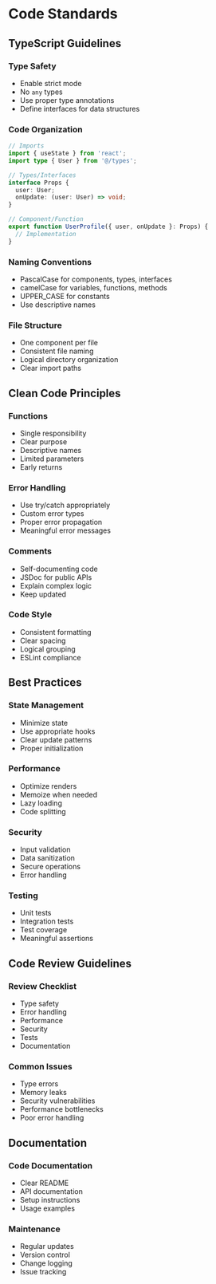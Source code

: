 # Code Standards

## TypeScript Guidelines

### Type Safety
- Enable strict mode
- No `any` types
- Use proper type annotations
- Define interfaces for data structures

### Code Organization
```typescript
// Imports
import { useState } from 'react';
import type { User } from '@/types';

// Types/Interfaces
interface Props {
  user: User;
  onUpdate: (user: User) => void;
}

// Component/Function
export function UserProfile({ user, onUpdate }: Props) {
  // Implementation
}
```

### Naming Conventions
- PascalCase for components, types, interfaces
- camelCase for variables, functions, methods
- UPPER_CASE for constants
- Use descriptive names

### File Structure
- One component per file
- Consistent file naming
- Logical directory organization
- Clear import paths

## Clean Code Principles

### Functions
- Single responsibility
- Clear purpose
- Descriptive names
- Limited parameters
- Early returns

### Error Handling
- Use try/catch appropriately
- Custom error types
- Proper error propagation
- Meaningful error messages

### Comments
- Self-documenting code
- JSDoc for public APIs
- Explain complex logic
- Keep updated

### Code Style
- Consistent formatting
- Clear spacing
- Logical grouping
- ESLint compliance

## Best Practices

### State Management
- Minimize state
- Use appropriate hooks
- Clear update patterns
- Proper initialization

### Performance
- Optimize renders
- Memoize when needed
- Lazy loading
- Code splitting

### Security
- Input validation
- Data sanitization
- Secure operations
- Error handling

### Testing
- Unit tests
- Integration tests
- Test coverage
- Meaningful assertions

## Code Review Guidelines

### Review Checklist
- Type safety
- Error handling
- Performance
- Security
- Tests
- Documentation

### Common Issues
- Type errors
- Memory leaks
- Security vulnerabilities
- Performance bottlenecks
- Poor error handling

## Documentation

### Code Documentation
- Clear README
- API documentation
- Setup instructions
- Usage examples

### Maintenance
- Regular updates
- Version control
- Change logging
- Issue tracking
